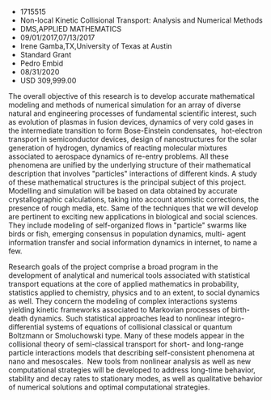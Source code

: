 
* 1715515
* Non-local Kinetic Collisional Transport: Analysis and Numerical Methods
* DMS,APPLIED MATHEMATICS
* 09/01/2017,07/13/2017
* Irene Gamba,TX,University of Texas at Austin
* Standard Grant
* Pedro Embid
* 08/31/2020
* USD 309,999.00

The overall objective of this research is to develop accurate mathematical
modeling and methods of numerical simulation for an array of diverse natural and
engineering processes of fundamental scientific interest, such as evolution of
plasmas in fusion devices, dynamics of very cold gases in the intermediate
transition to form Bose-Einstein condensates,  hot-electron transport in
semiconductor devices, design of nanostructures for the solar generation of
hydrogen, dynamics of reacting molecular mixtures associated to aerospace
dynamics of re-entry problems. All these phenomena are unified by the underlying
structure of their mathematical description that involves "particles"
interactions of different kinds. A study of these mathematical structures is the
principal subject of this project. Modelling and simulation will be based on
data obtained by accurate crystallographic calculations, taking into account
atomistic corrections, the presence of rough media, etc. Same of the techniques
that we will develop are pertinent to exciting new applications in biological
and social sciences. They include modeling of self-organized flows in "particle"
swarms like birds or fish, emerging consensus in population dynamics, multi-
agent information transfer and social information dynamics in internet, to name
a few.

Research goals of the project comprise a broad program in the development of
analytical and numerical tools associated with statistical transport equations
at the core of applied mathematics in probability, statistics applied to
chemistry, physics and to an extent, to social dynamics as well. They concern
the modeling of complex interactions systems yielding kinetic frameworks
associated to Markovian processes of birth-death dynamics. Such statistical
approaches lead to nonlinear integro-differential systems of equations of
collisional classical or quantum Boltzmann or Smoluchowski type. Many of these
models appear in the collisional theory of semi-classical transport for short-
and long-range particle interactions models that describing self-consistent
phenomena at nano and mesoscales.  New tools from nonlinear analysis as well as
new computational strategies will be developed to address long-time behavior,
stability and decay rates to stationary modes, as well as qualitative behavior
of numerical solutions and optimal computational strategies.
